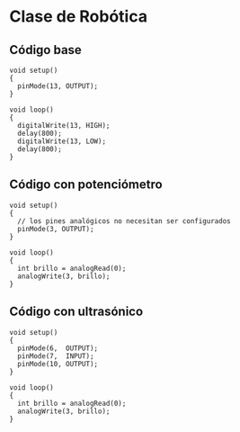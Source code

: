 # Clase de Robótica

## Código base

````
void setup()
{
  pinMode(13, OUTPUT);
}

void loop() 
{
  digitalWrite(13, HIGH);
  delay(800);
  digitalWrite(13, LOW);
  delay(800);
}
````

## Código con potenciómetro

````
void setup()
{
  // los pines analógicos no necesitan ser configurados
  pinMode(3, OUTPUT);
}

void loop() 
{
  int brillo = analogRead(0);
  analogWrite(3, brillo);
}
````

## Código con ultrasónico

````
void setup()
{
  pinMode(6,  OUTPUT);
  pinMode(7,  INPUT);
  pinMode(10, OUTPUT);
}

void loop() 
{
  int brillo = analogRead(0);
  analogWrite(3, brillo);
}
````
